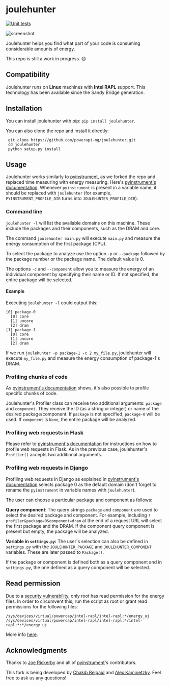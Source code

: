 joulehunter 
=========== 
[![Unit tests](https://github.com/powerapi-ng/joulehunter/actions/workflows/test.yaml/badge.svg)](https://github.com/powerapi-ng/joulehunter/actions/workflows/test.yaml)

![screenshot](https://user-images.githubusercontent.com/11022568/134655797-3872379e-0e4e-48d6-a771-6a94c756fa67.png)

Joulehunter helps you find what part of your code is consuming considerable amounts of energy.

This repo is still a work in progress. 😄

Compatibility
------------

Joulehunter runs on **Linux** machines with **Intel RAPL** support. This technology has been available since the Sandy Bridge generation.

Installation
------------

You can install joulehunter with pip: ```pip install joulehunter```.

You can also clone the repo and install it directly:

     git clone https://github.com/powerapi-ng/joulehunter.git
     cd joulehunter
     python setup.py install

Usage
------------

Joulehunter works similarly to [pyinstrument](https://github.com/joerick/pyinstrument), as we forked the repo and replaced time measuring with energy measuring. Here's [pyinstrument's documentation](https://pyinstrument.readthedocs.io/). Whenever ```pyinstrument``` is present in a variable name, it should be replaced with ```joulehunter``` (for example, ```PYINSTRUMENT_PROFILE_DIR``` turns into ```JOULEHUNTER_PROFILE_DIR```).

### Command line

```joulehunter -l``` will list the available domains on this machine. These include the packages and their components, such as the DRAM and core.

The command ```joulehunter main.py``` will execute ```main.py``` and measure the energy consumption of the first package (CPU).

To select the package to analyze use the option ```-p``` or ```--package``` followed by the package number or the package name. The default value is 0.

The options ```-c``` and ```--component``` allow you to measure the energy of an individual component by specifying their name or ID. If not specified, the entire package will be selected.


#### Example

Executing ```joulehunter -l``` could output this:
    
    [0] package-0
      [0] core
      [1] uncore
      [2] dram
    [1] package-1
      [0] core
      [1] uncore
      [2] dram

If we run ```joulehunter -p package-1 -c 2 my_file.py```, joulehunter will execute ```my_file.py``` and measure the energy consumption of package-1's DRAM.

### Profiling chunks of code

As [pyinstrument's documentation](https://pyinstrument.readthedocs.io/en/latest/guide.html#profile-a-specific-chunk-of-code) shows, it's also possible to profile specific chunks of code.

Joulehunter's Profiler class can receive two additional arguments: ```package``` and ```component```. They receive the ID (as a string or integer) or name of the desired package/component. If ```package``` is not specified, ```package-0``` will be used. If ```component``` is ```None```, the entire package will be analyzed.

### Profiling web requests in Flask

Please refer to [pyinstrument's documentation](https://pyinstrument.readthedocs.io/en/latest/guide.html#profile-a-web-request-in-flask) for instructions on how to profile web requests in Flask. As in the previous case, joulehunter's ```Profiler()``` accepts two additional arguments.

### Profiling web requests in Django

Profiling web requests in Django as explained in [pyinstrument's documentation](https://pyinstrument.readthedocs.io/en/latest/guide.html#profile-a-web-request-in-django) selects package 0 as the default domain (don't forget to rename the ```pyinstrument``` in variable names with ```joulehunter```).

The user can choose a particular package and component as follows:

**Query component**: The query strings ```package``` and ```component``` are used to select the desired package and component. For example, including ```?profiler&package=0&component=dram``` at the end of a request URL will select the first package and the DRAM. If the component query component is present but empty, the package will be analyzed.


**Variable in ```settings.py```:** The user's selection can also be defined in ```settings.py``` with the ```JOULEHUNTER_PACKAGE``` and ```JOULEHUNTER_COMPONENT``` variables. These are later passed to ```Package()```.

If the package or component is defined both as a query component and in ```settings.py```, the one defined as a query component will be selected.


Read permission
------------

Due to a [security vulnerability](https://platypusattack.com), only root has read permission for the energy files. In order to circumvent this, run the script as root or grant read permissions for the following files:

    /sys/devices/virtual/powercap/intel-rapl/intel-rapl:*/energy_uj
    /sys/devices/virtual/powercap/intel-rapl/intel-rapl:*/intel-rapl:*:*/energy_uj
    
More info [here](https://github.com/powerapi-ng/pyJoules/issues/13).

Acknowledgments
------------

Thanks to [Joe Rickerby](https://github.com/joerick) and all of [pyinstrument](https://github.com/joerick/pyinstrument)'s contributors.

This fork is being developed by [Chakib Belgaid](https://github.com/chakib-belgaid) and [Alex Kaminetzky](https://github.com/akaminetzkyp). Feel free to ask us any questions!
